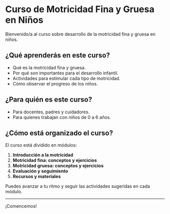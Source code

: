 # Curso de Motricidad Fina y Gruesa en Niños

Bienvenido/a al curso sobre desarrollo de la motricidad fina y gruesa en niños.

## ¿Qué aprenderás en este curso?

- Qué es la motricidad fina y gruesa.
- Por qué son importantes para el desarrollo infantil.
- Actividades para estimular cada tipo de motricidad.
- Cómo observar el progreso de los niños.

## ¿Para quién es este curso?

- Para docentes, padres y cuidadores.
- Para quienes trabajan con niños de 0 a 6 años.

## ¿Cómo está organizado el curso?

El curso está dividido en módulos:
1. **Introducción a la motricidad**
2. **Motricidad fina: conceptos y ejercicios**
3. **Motricidad gruesa: conceptos y ejercicios**
4. **Evaluación y seguimiento**
5. **Recursos y materiales**

Puedes avanzar a tu ritmo y seguir las actividades sugeridas en cada módulo.

---

¡Comencemos!
